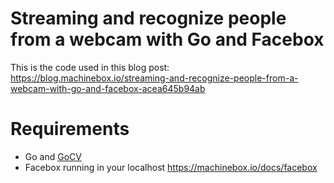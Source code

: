 # Streaming and recognize people from a webcam with Go and Facebox

This is the code used in this blog post: https://blog.machinebox.io/streaming-and-recognize-people-from-a-webcam-with-go-and-facebox-acea645b94ab

# Requirements

* Go and [GoCV](https://gocv.io/getting-started/osx/)
* Facebox running in your localhost https://machinebox.io/docs/facebox
